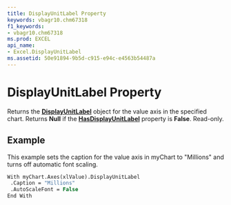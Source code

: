```yaml
---
title: DisplayUnitLabel Property
keywords: vbagr10.chm67318
f1_keywords:
- vbagr10.chm67318
ms.prod: EXCEL
api_name:
- Excel.DisplayUnitLabel
ms.assetid: 50e91894-9b5d-c915-e94c-e4563b54487a
---
```



# DisplayUnitLabel Property

Returns the  **[DisplayUnitLabel](displayunitlabel-object.md)** object for the value axis in the specified chart. Returns  **Null** if the **[HasDisplayUnitLabel](hasdisplayunitlabel-property.md)** property is  **False**. Read-only.


## Example

This example sets the caption for the value axis in myChart to "Millions" and turns off automatic font scaling.


```vb
With myChart.Axes(xlValue).DisplayUnitLabel 
 .Caption = "Millions" 
 .AutoScaleFont = False 
End With
```


